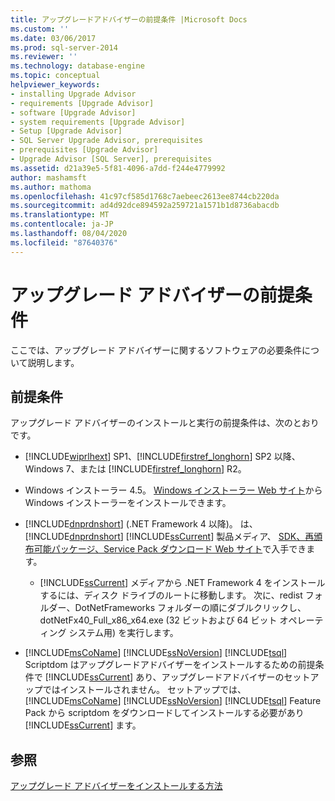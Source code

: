 ```yaml
---
title: アップグレードアドバイザーの前提条件 |Microsoft Docs
ms.custom: ''
ms.date: 03/06/2017
ms.prod: sql-server-2014
ms.reviewer: ''
ms.technology: database-engine
ms.topic: conceptual
helpviewer_keywords:
- installing Upgrade Advisor
- requirements [Upgrade Advisor]
- software [Upgrade Advisor]
- system requirements [Upgrade Advisor]
- Setup [Upgrade Advisor]
- SQL Server Upgrade Advisor, prerequisites
- prerequisites [Upgrade Advisor]
- Upgrade Advisor [SQL Server], prerequisites
ms.assetid: d21a39e5-5f81-4096-a7dd-f244e4779992
author: mashamsft
ms.author: mathoma
ms.openlocfilehash: 41c97cf585d1768c7aebeec2613ee8744cb220da
ms.sourcegitcommit: ad4d92dce894592a259721a1571b1d8736abacdb
ms.translationtype: MT
ms.contentlocale: ja-JP
ms.lasthandoff: 08/04/2020
ms.locfileid: "87640376"
---
```

# <a name="upgrade-advisor-prerequisites"></a>アップグレード アドバイザーの前提条件
  ここでは、アップグレード アドバイザーに関するソフトウェアの必要条件について説明します。  
  
## <a name="prerequisites"></a>前提条件  
 アップグレード アドバイザーのインストールと実行の前提条件は、次のとおりです。  
  
-   [!INCLUDE[wiprlhext](../../includes/wiprlhext-md.md)] SP1、[!INCLUDE[firstref_longhorn](../../includes/firstref-longhorn-md.md)] SP2 以降、Windows 7、または [!INCLUDE[firstref_longhorn](../../includes/firstref-longhorn-md.md)] R2。  
  
-   Windows インストーラー 4.5。 [Windows インストーラー Web サイト](https://www.microsoft.com/download/details.aspx?id=8483)から Windows インストーラーをインストールできます。  
  
-   [!INCLUDE[dnprdnshort](../../includes/dnprdnshort-md.md)] (.NET Framework 4 以降)。 は、 [!INCLUDE[dnprdnshort](../../includes/dnprdnshort-md.md)] [!INCLUDE[ssCurrent](../../includes/sscurrent-md.md)] 製品メディア、 [SDK、再頒布可能パッケージ、Service Pack ダウンロード Web サイト](https://go.microsoft.com/fwlink/?LinkId=48882)で入手できます。  
  
    -   [!INCLUDE[ssCurrent](../../includes/sscurrent-md.md)] メディアから .NET Framework 4 をインストールするには、ディスク ドライブのルートに移動します。 次に、redist フォルダー、DotNetFrameworks フォルダーの順にダブルクリックし、dotNetFx40_Full_x86_x64.exe (32 ビットおよび 64 ビット オペレーティング システム用) を実行します。  
  
-   [!INCLUDE[msCoName](../../includes/msconame-md.md)] [!INCLUDE[ssNoVersion](../../includes/ssnoversion-md.md)] [!INCLUDE[tsql](../../includes/tsql-md.md)] Scriptdom はアップグレードアドバイザーをインストールするための前提条件で [!INCLUDE[ssCurrent](../../includes/sscurrent-md.md)] あり、アップグレードアドバイザーのセットアップではインストールされません。 セットアップでは、 [!INCLUDE[msCoName](../../includes/msconame-md.md)] [!INCLUDE[ssNoVersion](../../includes/ssnoversion-md.md)] [!INCLUDE[tsql](../../includes/tsql-md.md)] Feature Pack から scriptdom をダウンロードしてインストールする必要があり [!INCLUDE[ssCurrent](../../includes/sscurrent-md.md)] ます。  
  
## <a name="see-also"></a>参照  
 [アップグレード アドバイザーをインストールする方法](../../../2014/sql-server/install/how-to-install-upgrade-advisor.md)  
  
  
